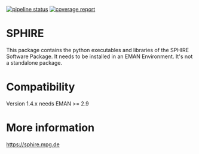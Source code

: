 
[![pipeline status](https://gitlab.gwdg.de/mpi-dortmund/sphire/eman2mirror/badges/fix_unittests/pipeline.svg)](https://gitlab.gwdg.de/mpi-dortmund/sphire/eman2mirror/-/commits/fix_unittests)
[![coverage report](https://gitlab.gwdg.de/mpi-dortmund/sphire/eman2mirror/badges/fix_unittests/coverage.svg)](https://gitlab.gwdg.de/mpi-dortmund/sphire/eman2mirror/-/commits/fix_unittests) 
# SPHIRE

This package contains the python executables and libraries of the SPHIRE Software Package. 
It needs to be installed in an EMAN Environment. 
It's not a standalone package.

# Compatibility

Version 1.4.x needs EMAN >= 2.9

# More information
  
https://sphire.mpg.de
 
